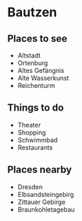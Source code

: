 # Bautzen

## Places to see
- Altstadt
- Ortenburg
- Altes Gefängnis
- Alte Wasserkunst
- Reichenturm

## Things to do
- Theater
- Shopping
- Schwimmbad
- Restaurants

## Places nearby
- Dresden
- Elbsandsteingebirg
- Zittauer Gebirge
- Braunkohletagebau
